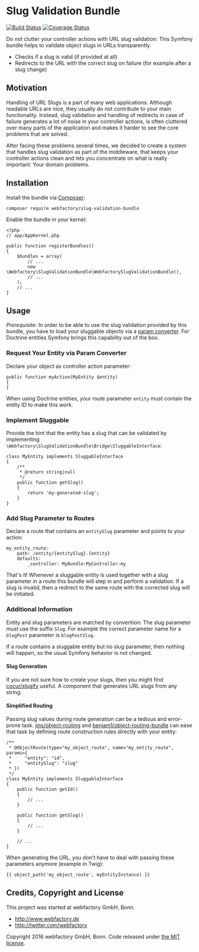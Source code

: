 # Slug Validation Bundle #

[![Build Status](https://travis-ci.org/webfactory/slug-validation-bundle.svg?branch=master)](https://travis-ci.org/webfactory/slug-validation-bundle)
[![Coverage Status](https://coveralls.io/repos/github/webfactory/slug-validation-bundle/badge.svg?branch=master)](https://coveralls.io/github/webfactory/slug-validation-bundle?branch=master)

Do not clutter your controller actions with URL slug validation: This Symfony bundle helps
to validate object slugs in URLs transparently.

- Checks if a slug is valid (if provided at all)
- Redirects to the URL with the correct slug on failure (for example after a slug change)

## Motivation ##

Handling of URL Slugs is a part of many web applications. Although readable URLs are nice, they usually do not
contribute to your main functionality. Instead, slug validation and handling of redirects in case of failure generates
a lot of noise in your controller actions, is often cluttered over many parts of the application and makes it harder
to see the core problems that are solved.

After facing these problems several times, we decided to create a system that handles slug validation as part
of the middleware, that keeps your controller actions clean and lets you concentrate on what is really important:
Your domain problems.

## Installation ##

Install the bundle via [Composer](https://getcomposer.org):

    composer require webfactory/slug-validation-bundle

Enable the bundle in your kernel:

    <?php
    // app/AppKernel.php

    public function registerBundles()
    {
        $bundles = array(
            // ...
            new \Webfactory\SlugValidationBundle\WebfactorySlugValidationBundle(),
            // ...
        );
        // ...
    }

## Usage ##

*Prerequisite*: In order to be able to use the slug validation provided by this bundle,
you have to load your sluggable objects via a [param converter](http://symfony.com/doc/current/bundles/SensioFrameworkExtraBundle/annotations/converters.html).
For Doctrine entities Symfony brings this capability out of the box.

### Request Your Entity via Param Converter ###

Declare your object as controller action parameter:

    public function myAction(MyEntity $entity)
    {
    }
    
When using Doctrine entities, your route parameter ``entity`` must contain the entity ID to make this work.

### Implement Sluggable ###

Provide the hint that the entity has a slug that can be validated by implementing
``\Webfactory\SlugValidationBundle\Bridge\SluggableInterface``:

    class MyEntity implements SluggableInterface
    {
        /**
         * @return string|null
         */
        public function getSlug()
        {
            return 'my-generated-slug';
        }
    }
    
### Add Slug Parameter to Routes ###
    
Declare a route that contains an ``entitySlug`` parameter and points to your action: 
    
    my_entity_route:
        path: /entity/{entitySlug}.{entity}
        defaults:
            _controller: MyBundle:MyController:my

That's it! Whenever a sluggable entity is used together with a slug parameter in a route this bundle will
step in and perform a validation. If a slug is invalid, then a redirect to the same route with the 
corrected slug will be initiated.

### Additional Information ###

Entity and slug parameters are matched by convention: The slug parameter must use the suffix ``Slug``.
For example the correct parameter name for a ``blogPost`` parameter is ``blogPostSlug``.

If a route contains a sluggable entity but no slug parameter, then nothing will happen, so the usual
Symfony behavior is not changed.

#### Slug Generation ####

If you are not sure how to create your slugs, then you might find [cocur/slugify](https://github.com/cocur/slugify)
useful. A component that generates URL slugs from any string.

#### Simplified Routing ####

Passing slug values during route generation can be a tedious and error-prone task.
[jms/object-routing](https://github.com/schmittjoh/object-routing) and [benjam1/object-routing-bundle](https://github.com/benja-M-1/BGObjectRoutingBundle)
can ease that task by defining route construction rules directly with your entity:

    /**
     * @ObjectRoute(type="my_object_route", name="my_entity_route", params={
     *     "entity": "id",
     *     "entitySlug": "slug"
     * })
     */
    class MyEntity implements SluggableInterface
    {
        public function getId() 
        {
            // ...
        }
        
        public function getSlug() 
        {
            // ...
        }
        
        // ...
    }

When generating the URL, you don't have to deal with passing these parameters anymore (example in Twig):

    {{ object_path('my_object_route', myEntityInstance) }}

## Credits, Copyright and License ##

This project was started at webfactory GmbH, Bonn.

- <http://www.webfactory.de>
- <http://twitter.com/webfactory>

Copyright 2016 webfactory GmbH, Bonn. Code released under [the MIT license](LICENSE).
